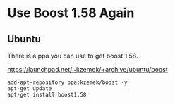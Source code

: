 # Use Boost 1.58 Again

## Ubuntu

There is a ppa you can use to get boost 1.58.

https://launchpad.net/~kzemek/+archive/ubuntu/boost

```
add-apt-repository ppa:kzemek/boost -y
apt-get update
apt-get install boost1.58
```
